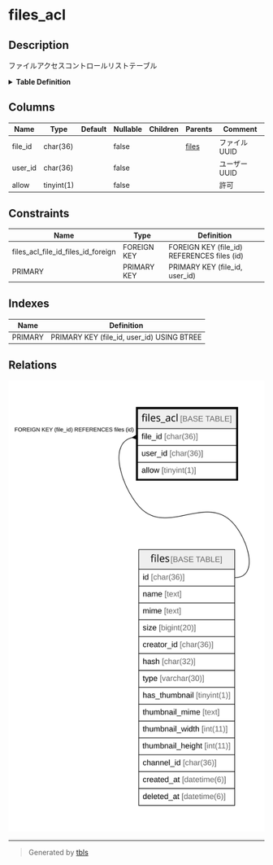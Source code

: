 # files_acl

## Description

ファイルアクセスコントロールリストテーブル

<details>
<summary><strong>Table Definition</strong></summary>

```sql
CREATE TABLE `files_acl` (
  `file_id` char(36) NOT NULL,
  `user_id` char(36) NOT NULL,
  `allow` tinyint(1) NOT NULL,
  PRIMARY KEY (`file_id`,`user_id`),
  CONSTRAINT `files_acl_file_id_files_id_foreign` FOREIGN KEY (`file_id`) REFERENCES `files` (`id`) ON DELETE CASCADE ON UPDATE CASCADE
) ENGINE=InnoDB DEFAULT CHARSET=utf8mb4
```

</details>

## Columns

| Name | Type | Default | Nullable | Children | Parents | Comment |
| ---- | ---- | ------- | -------- | -------- | ------- | ------- |
| file_id | char(36) |  | false |  | [files](files.md) | ファイルUUID |
| user_id | char(36) |  | false |  |  | ユーザーUUID |
| allow | tinyint(1) |  | false |  |  | 許可 |

## Constraints

| Name | Type | Definition |
| ---- | ---- | ---------- |
| files_acl_file_id_files_id_foreign | FOREIGN KEY | FOREIGN KEY (file_id) REFERENCES files (id) |
| PRIMARY | PRIMARY KEY | PRIMARY KEY (file_id, user_id) |

## Indexes

| Name | Definition |
| ---- | ---------- |
| PRIMARY | PRIMARY KEY (file_id, user_id) USING BTREE |

## Relations

![er](files_acl.svg)

---

> Generated by [tbls](https://github.com/k1LoW/tbls)
